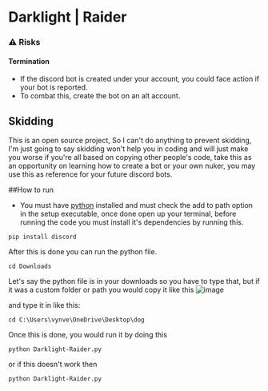 # Darklight | Raider

### ⚠️ Risks

#### Termination
- If the discord bot is created under your account, you could face action if your bot is reported.
- To combat this, create the bot on an alt account.

## Skidding
This is an open source project, So I can't do anything to prevent skidding, I'm just going to say skidding won't help you in coding and will just make you worse if you're all based on copying other people's code, take this as an opportunity on learning how to create a bot or your own nuker, you may use this as reference for your future discord bots.

##How to run
- You must have [python](https://python.org) installed and must check the add to path option in the setup executable, once done open up your terminal, before running the code you must install it's dependencies by running this.
```
pip install discord
```
After this is done you can run the python file.
```
cd Downloads
```
Let's say the python file is in your downloads so you have to type that, but if it was a custom folder or path you would copy it like this
![image](https://github.com/Vyvernl/Darklight/assets/157186731/bee3fa16-89fc-4626-bd82-6d07849b2932)

and type it in like this:
```
cd C:\Users\vynve\OneDrive\Desktop\dog
```
Once this is done, you would run it by doing this

```
python Darklight-Raider.py
```
or if this doesn't work then
```
python Darklight-Raider.py
```
